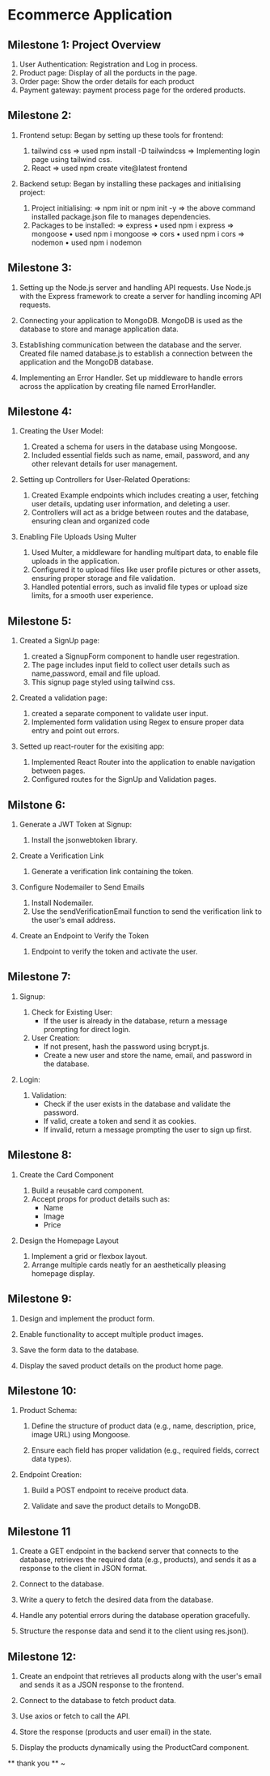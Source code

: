 # Ecommerce Application

## Milestone 1: Project Overview

1. User Authentication: Registration and Log in process.
2. Product page: Display of all the porducts in the page.
3. Order page: Show the order details for each product
4. Payment gateway: payment process page for the ordered products.

## Milestone 2:

1. Frontend setup:
Began by setting up these tools for frontend:
    1. tailwind css
        => used npm install -D tailwindcss
        => Implementing login page using tailwind css.
    2. React 
        => used npm create vite@latest frontend


2. Backend setup:
Began by installing these packages and initialising project:
    1. Project initialising:
        => npm init or npm init -y
        => the above command installed package.json file to manages dependencies.
    2. Packages to be installed:
        => express
            • used npm i express
        => mongoose
            • used npm i mongoose
        => cors
            • used npm i cors
        => nodemon
            • used npm i nodemon

## Milestone 3:
1. Setting up the Node.js server and handling API requests.
    Use Node.js with the Express framework to create a server for handling incoming API requests.

2. Connecting your application to MongoDB.
    MongoDB is used as the database to store and manage application data.

3. Establishing communication between the database and the server.
    Created file named database.js to establish a connection between the application and the MongoDB database.

4. Implementing an Error Handler.
    Set up middleware to handle errors across the application by creating file named ErrorHandler.

## Milestone 4:
1. Creating the User Model:
    1. Created a schema for users in the database using Mongoose.
    2. Included essential fields such as name, email, password, and any other relevant details for user management.

2. Setting up Controllers for User-Related Operations:
    1. Created Example endpoints which includes creating a user, fetching user details, updating user information, and deleting a user.
    2. Controllers will act as a bridge between routes and the database, ensuring clean and organized code

3. Enabling File Uploads Using Multer
    1. Used Multer, a middleware for handling multipart data, to enable file uploads in the application.
    2. Configured it to upload files like user profile pictures or other assets, ensuring proper storage and file validation.
    3. Handled potential errors, such as invalid file types or upload size limits, for a smooth user experience.


## Milestone 5: 
1. Created a SignUp page:
    1. created a SignupForm component to handle user regestration.
    2. The page includes input field to collect user details such as name,password, email and file upload.
    3. This signup page styled using tailwind css.

2. Created a validation page:
    1. created a separate component to validate user input.
    2. Implemented form validation using Regex to ensure proper data entry and point out errors.

3. Setted up react-router for the exisiting app:
    1. Implemented React Router into the application to enable navigation between pages.
    2. Configured routes for the SignUp and Validation pages.

## Milstone 6:
1. Generate a JWT Token at Signup:
    1. Install the jsonwebtoken library.
2. Create a Verification Link

    1. Generate a verification link containing the token.
3. Configure Nodemailer to Send Emails

    1. Install Nodemailer.
    2. Use the sendVerificationEmail function to send the verification link to the user's email address.

4. Create an Endpoint to Verify the Token

    1. Endpoint to verify the token and activate the user.


## Milestone 7:
1. Signup:
    1. Check for Existing User:
        - If the user is already in the database, return a message prompting for direct login.
    2. User Creation:
        - If not present, hash the password using bcrypt.js.
        - Create a new user and store the name, email, and password in the database.

2. Login:
    1. Validation:
        - Check if the user exists in the database and validate the password.
        - If valid, create a token and send it as cookies.
        - If invalid, return a message prompting the user to sign up first.


## Milestone 8:

1. Create the Card Component
    1. Build a reusable card component.
    2. Accept props for product details such as:
        - Name
        - Image
        - Price

2. Design the Homepage Layout
    1. Implement a grid or flexbox layout.
    2. Arrange multiple cards neatly for an aesthetically pleasing homepage display.

## Milestone 9:

1. Design and implement the product form.

2. Enable functionality to accept multiple product images.

3. Save the form data to the database.

4. Display the saved product details on the product home page.

## Milestone 10:

1. Product Schema:

    1. Define the structure of product data (e.g., name, description, price, image URL) using Mongoose.

    2. Ensure each field has proper validation (e.g., required fields, correct data types).

2. Endpoint Creation:

    1. Build a POST endpoint to receive product data.

    2. Validate and save the product details to MongoDB.

## Milestone 11

1. Create a GET endpoint in the backend server that connects to the database, retrieves the required data (e.g., products), and sends it as a response to the client in JSON format.

2. Connect to the database.

3. Write a query to fetch the desired data from the database.

4. Handle any potential errors during the database operation gracefully.

5. Structure the response data and send it to the client using res.json().

## Milestone 12:

1. Create an endpoint that retrieves all products along with the user's email and sends it as a JSON response to the frontend.

2. Connect to the database to fetch product data.

3. Use axios or fetch to call the API.

4. Store the response (products and user email) in the state.

5. Display the products dynamically using the ProductCard component.

** thank you **
~
